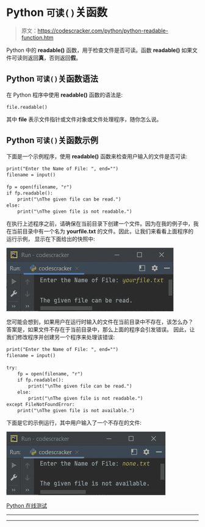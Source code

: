 # Python `可读()`关函数

> 原文：<https://codescracker.com/python/python-readable-function.htm>

Python 中的 **readable()** 函数，用于检查文件是否可读。函数 **readable()** 如果文件可读则返回**真**，否则返回**假**。

## Python `可读()`关函数语法

在 Python 程序中使用 **readable()** 函数的语法是:

```
file.readable()
```

其中 **file** 表示文件指针或文件对象或文件处理程序，随你怎么说。

## Python `可读()`关函数示例

下面是一个示例程序，使用 **readable()** 函数来检查用户输入的文件是否可读:

```
print("Enter the Name of File: ", end="")
filename = input()

fp = open(filename, "r")
if fp.readable():
    print("\nThe given file can be read.")
else:
    print("\nThe given file is not readable.")
```

在执行上述程序之前，请确保在当前目录下创建一个文件。因为在我的例子中，我在当前目录中有一个名为 **yourfile.txt** 的文件。因此，让我们来看看上面程序的运行示例， 显示在下面给出的快照中:

![python readable function](img/ed327db2a2ffe0b73fd406b32cb31de3.png)

您可能会想到，如果用户在运行时输入的文件在当前目录中不存在，该怎么办？
答案是，如果文件不存在于当前目录中，那么上面的程序会引发错误。 因此，让我们修改程序并创建另一个程序来处理该错误:

```
print("Enter the Name of File: ", end="")
filename = input()

try:
    fp = open(filename, "r")
    if fp.readable():
        print("\nThe given file can be read.")
    else:
        print("\nThe given file is not readable.")
except FileNotFoundError:
    print("\nThe given file is not available.")
```

下面是它的示例运行，其中用户输入了一个不存在的文件:

![python readable function example](img/820878545c2a8b0c39a38d2f1e12d895.png)

[Python 在线测试](/exam/showtest.php?subid=10)

* * *

* * *